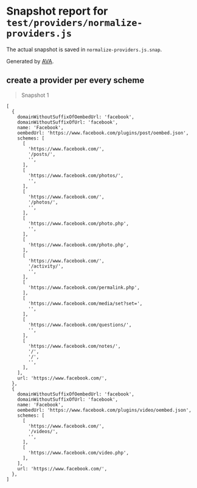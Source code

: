 # Snapshot report for `test/providers/normalize-providers.js`

The actual snapshot is saved in `normalize-providers.js.snap`.

Generated by [AVA](https://avajs.dev).

## create a provider per every scheme

> Snapshot 1

    [
      {
        domainWithoutSuffixOfOembedUrl: 'facebook',
        domainWithoutSuffixOfUrl: 'facebook',
        name: 'Facebook',
        oembedUrl: 'https://www.facebook.com/plugins/post/oembed.json',
        schemes: [
          [
            'https://www.facebook.com/',
            '/posts/',
            '',
          ],
          [
            'https://www.facebook.com/photos/',
            '',
          ],
          [
            'https://www.facebook.com/',
            '/photos/',
            '',
          ],
          [
            'https://www.facebook.com/photo.php',
            '',
          ],
          [
            'https://www.facebook.com/photo.php',
          ],
          [
            'https://www.facebook.com/',
            '/activity/',
            '',
          ],
          [
            'https://www.facebook.com/permalink.php',
          ],
          [
            'https://www.facebook.com/media/set?set=',
            '',
          ],
          [
            'https://www.facebook.com/questions/',
            '',
          ],
          [
            'https://www.facebook.com/notes/',
            '/',
            '/',
            '',
          ],
        ],
        url: 'https://www.facebook.com/',
      },
      {
        domainWithoutSuffixOfOembedUrl: 'facebook',
        domainWithoutSuffixOfUrl: 'facebook',
        name: 'Facebook',
        oembedUrl: 'https://www.facebook.com/plugins/video/oembed.json',
        schemes: [
          [
            'https://www.facebook.com/',
            '/videos/',
            '',
          ],
          [
            'https://www.facebook.com/video.php',
          ],
        ],
        url: 'https://www.facebook.com/',
      },
    ]
